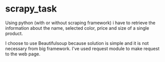 # scrapy_task
Using python (with or without scraping framework) i have to retrieve the information about the name, selected color, price and size of a single product.

I choose to use Beautifulsoup because solution is simple and it is not necessary from big framework.
I've used request module to make request to the web page.

